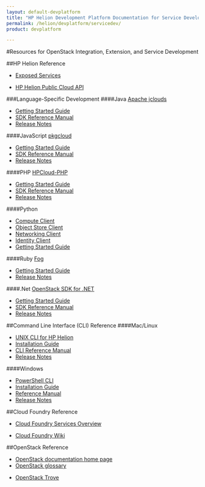 ```yaml
---
layout: default-devplatform
title: "HP Helion Development Platform Documentation for Service Developers"
permalink: /helion/devplatform/servicedev/
product: devplatform

---
```

#Resources for OpenStack Integration, Extension, and Service Development

##HP Helion Reference
- [Exposed Services](/als/v1/user/#services)

- [HP Helion Public Cloud API](/api/)

###Language-Specific Development
####Java
[Apache jclouds](http://jclouds.apache.org/guides/hpcloud/)


- [Getting Started Guide](http://jclouds.apache.org/guides/hpcloud/)
- [SDK Reference Manual](http://javadocs.jclouds.cloudbees.net/)
- [Release Notes](http://jclouds.apache.org/releasenotes/) 

####JavaScript
[pkgcloud](https://github.com/pkgcloud/pkgcloud/)

- [Getting Started Guide](https://github.com/pkgcloud/pkgcloud/blob/master/docs/providers/hp/README.md)
- [SDK Reference Manual](https://github.com/pkgcloud/pkgcloud#supported-apis)
- [Release Notes](https://github.com/pkgcloud/pkgcloud/releases/)


####PHP
[HPCloud-PHP](https://github.com/hpcloud/HPCloud-PHP)

- [Getting Started Guide](php/sdk-getting-started.html)
- [SDK Reference Manual](http://hpcloud.github.io/HPCloud-PHP/doc/api/html/index.html)
- [Release Notes](https://github.com/hpcloud/HPCloud-PHP/blob/master/CHANGELOG.md)  

####Python

- [Compute Client](https://github.com/openstack/python-novaclient/)
- [Object Store Client](https://github.com/openstack/python-swiftclient)
- [Networking Client](https://github.com/openstack/python-neutronclient)
- [Identity Client](https://github.com/openstack/python-keystoneclient)  
- [Getting Started Guide](http://docs.openstack.org/user-guide/content/ch_sdk.html)

####Ruby 
[Fog](http://fog.io/)

- [Getting Started Guide](ruby/sdk-getting-started.html)
- [Release Notes](https://github.com/fog/fog/blob/master/CHANGELOG.md) 

####.Net
[OpenStack SDK for .NET](https://www.nuget.org/packages/OpenStack-SDK-DotNet/)

- [Getting Started Guide](https://wiki.openstack.org/wiki/OpenStack-SDK-DotNet#Quick_Start)
- [SDK Reference Manual](https://github.com/stackforge/openstack-sdk-dotnet)
- [Release Notes](https://github.com/stackforge/openstack-sdk-dotnet/blob/master/CHANGELOG.md) 

##Command Line Interface (CLI) Reference
####Mac/Linux


- [UNIX CLI for HP Helion](https://docs.hpcloud.com/cli/unix/)
- [Installation Guide](https://docs.hpcloud.com/cli/unix/2/install/)
- [CLI Reference Manual](https://docs.hpcloud.com/cli/unix/)
- [Release Notes](https://docs.hpcloud.com/cli/unix/release-notes/)

####Windows


- [PowerShell CLI](https://docs.hpcloud.com/cli/windows/)
- [Installation Guide](https://docs.hpcloud.com/cli/windows/installation/)
- [Reference Manual](https://docs.hpcloud.com/cli/windows/reference/)
- [Release Notes](https://docs.hpcloud.com/cli/windows/release-notes/)

##Cloud Foundry Reference

- [Cloud Foundry Services Overview](http://docs.cloudfoundry.org/services/overview.html/)
* [Cloud Foundry Wiki](https://github.com/cloudfoundry-community/cf-docs-contrib/wiki/)

##OpenStack Reference
 
* [OpenStack documentation home page](http://docs.openstack.org/)
* [OpenStack glossary](http://docs.openstack.org/glossary/content/glossary.html)
- [OpenStack Trove](https://wiki.openstack.org/wiki/Trove)